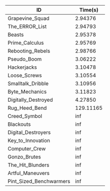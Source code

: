 |ID|Time(s)|
|-|-|
|Grapevine_Squad|2.94376|
|The_ERROR_List|2.94793|
|Beasts|2.95378|
|Prime_Calculus|2.95769|
|Rebooting_Rebels|2.98766|
|Pseudo_Boom|3.06222|
|Hackerjacks|3.10478|
|Loose_Screws|3.10554|
|Smalltalk_Dribble|3.10956|
|Byte_Mechanics|3.11823|
|Digitally_Destroyed|4.27850|
|Rug_Heed_Bend|129.11165|
|Creed_Symbol|inf|
|Blackouts|inf|
|Digital_Destroyers|inf|
|Key_to_Innovation|inf|
|Computer_Crew|inf|
|Gonzo_Brutes|inf|
|The_Hit_Blunders|inf|
|Artful_Maneuvers|inf|
|Pint_Sized_Benchwarmers|inf|
